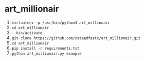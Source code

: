 art_millionair
==============

1. `virtualenv -p /usr/bin/python3 art_millionair`
2. `cd art_millionair`
3. `. bin/activate`
4. `git clone https://github.com/xsteadfastx/art_millionair.git`
5. `cd art_millionair`
6. `pip install -r requirements.txt`
7. `python art_millionair.py example`
